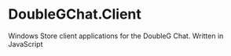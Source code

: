 DoubleGChat.Client
==================

Windows Store client applications for the DoubleG Chat. Written in JavaScript

